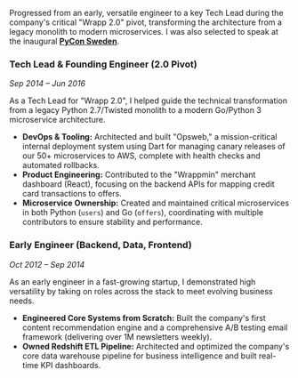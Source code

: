 Progressed from an early, versatile engineer to a key Tech Lead during the company's critical "Wrapp 2.0" pivot, transforming the architecture from a legacy monolith to modern microservices. I was also selected to speak at the inaugural **[PyCon Sweden](https://github.com/isaacbernat/pycrastinate)**.

### Tech Lead & Founding Engineer (2.0 Pivot)

_Sep 2014 – Jun 2016_

As a Tech Lead for "Wrapp 2.0", I helped guide the technical transformation from a legacy Python 2.7/Twisted monolith to a modern Go/Python 3 microservice architecture.

- **DevOps & Tooling:** Architected and built "Opsweb," a mission-critical internal deployment system using Dart for managing canary releases of our 50+ microservices to AWS, complete with health checks and automated rollbacks.
- **Product Engineering:** Contributed to the "Wrappmin" merchant dashboard (React), focusing on the backend APIs for mapping credit card transactions to offers.
- **Microservice Ownership:** Created and maintained critical microservices in both Python (`users`) and Go (`offers`), coordinating with multiple contributors to ensure stability and performance.

### Early Engineer (Backend, Data, Frontend)

_Oct 2012 – Sep 2014_

As an early engineer in a fast-growing startup, I demonstrated high versatility by taking on roles across the stack to meet evolving business needs.

- **Engineered Core Systems from Scratch:** Built the company's first content recommendation engine and a comprehensive A/B testing email framework (delivering over 1M newsletters weekly).
- **Owned Redshift ETL Pipeline:** Architected and optimized the company's core data warehouse pipeline for business intelligence and built real-time KPI dashboards.
